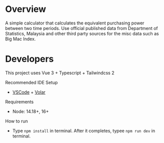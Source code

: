 # Overview

A simple calculator that calculates the equivalent purchasing power between two time periods. Use official published data from Department of Statistics, Malaysia and other third party sources for the misc data such as Big Mac Index.

# Developers

This project uses Vue 3 + Typescript + Tailwindcss 2

Recommended IDE Setup
- [VSCode](https://code.visualstudio.com/) + [Volar](https://marketplace.visualstudio.com/items?itemName=johnsoncodehk.volar)

Requirements
* Node: 14.18+, 16+

How to run
* Type ```npm install``` in terminal. After it completes, typee ```npm run dev``` in terminal.
